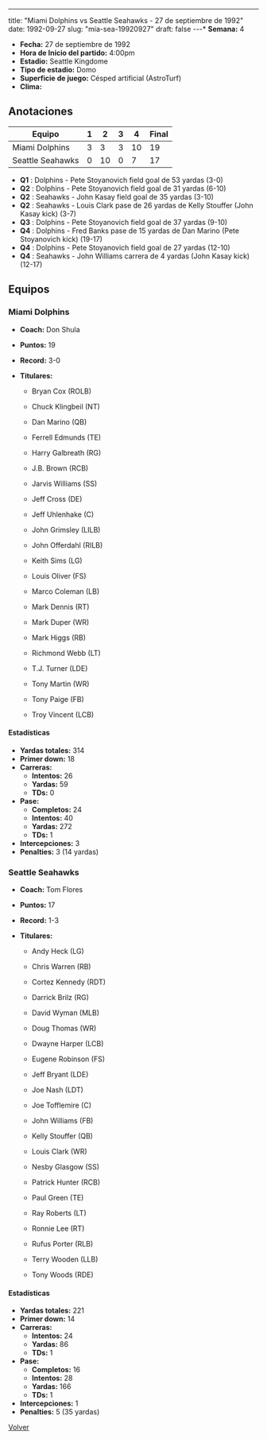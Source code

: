 ---
title: "Miami Dolphins vs Seattle Seahawks - 27 de septiembre de 1992"
date: 1992-09-27
slug: "mia-sea-19920927"
draft: false
---* **Semana:** 4
* **Fecha:** 27 de septiembre de 1992
* **Hora de Inicio del partido:** 4:00pm
* **Estadio:** Seattle Kingdome
* **Tipo de estadio:** Domo
* **Superficie de juego:** Césped artificial (AstroTurf)
* **Clima:** 




## Anotaciones
| Equipo | 1 | 2 | 3 | 4 | Final |
|--------|---|---|---|---|-------|
| Miami Dolphins  | 3 | 3 | 3 | 10  | 19 |
| Seattle Seahawks  | 0 | 10 | 0 | 7  | 17 |
* **Q1** : Dolphins - Pete Stoyanovich field goal de 53 yardas (3-0)
* **Q2** : Dolphins - Pete Stoyanovich field goal de 31 yardas (6-10)
* **Q2** : Seahawks - John Kasay field goal de 35 yardas (3-10)
* **Q2** : Seahawks - Louis Clark pase de 26 yardas de Kelly Stouffer (John Kasay kick) (3-7)
* **Q3** : Dolphins - Pete Stoyanovich field goal de 37 yardas (9-10)
* **Q4** : Dolphins - Fred Banks pase de 15 yardas de Dan Marino (Pete Stoyanovich kick) (19-17)
* **Q4** : Dolphins - Pete Stoyanovich field goal de 27 yardas (12-10)
* **Q4** : Seahawks - John Williams carrera de 4 yardas (John Kasay kick) (12-17)


## Equipos


### Miami Dolphins
* **Coach:** Don Shula
* **Puntos:** 19
* **Record:** 3-0
* **Titulares:** 

  * Bryan Cox (ROLB) 

  * Chuck Klingbeil (NT) 

  * Dan Marino (QB) 

  * Ferrell Edmunds (TE) 

  * Harry Galbreath (RG) 

  * J.B. Brown (RCB) 

  * Jarvis Williams (SS) 

  * Jeff Cross (DE) 

  * Jeff Uhlenhake (C) 

  * John Grimsley (LILB) 

  * John Offerdahl (RILB) 

  * Keith Sims (LG) 

  * Louis Oliver (FS) 

  * Marco Coleman (LB) 

  * Mark Dennis (RT) 

  * Mark Duper (WR) 

  * Mark Higgs (RB) 

  * Richmond Webb (LT) 

  * T.J. Turner (LDE) 

  * Tony Martin (WR) 

  * Tony Paige (FB) 

  * Troy Vincent (LCB) 

#### Estadísticas
* **Yardas totales:** 314
* **Primer down:** 18
* **Carreras:**
  * **Intentos:** 26
  * **Yardas:** 59
  * **TDs:** 0
* **Pase:**
  * **Completos:** 24
  * **Intentos:** 40
  * **Yardas:** 272
  * **TDs:** 1
* **Intercepciones:** 3
* **Penalties:** 3 (14 yardas)

### Seattle Seahawks
* **Coach:** Tom Flores
* **Puntos:** 17
* **Record:** 1-3
* **Titulares:** 

  * Andy Heck (LG) 

  * Chris Warren (RB) 

  * Cortez Kennedy (RDT) 

  * Darrick Brilz (RG) 

  * David Wyman (MLB) 

  * Doug Thomas (WR) 

  * Dwayne Harper (LCB) 

  * Eugene Robinson (FS) 

  * Jeff Bryant (LDE) 

  * Joe Nash (LDT) 

  * Joe Tofflemire (C) 

  * John Williams (FB) 

  * Kelly Stouffer (QB) 

  * Louis Clark (WR) 

  * Nesby Glasgow (SS) 

  * Patrick Hunter (RCB) 

  * Paul Green (TE) 

  * Ray Roberts (LT) 

  * Ronnie Lee (RT) 

  * Rufus Porter (RLB) 

  * Terry Wooden (LLB) 

  * Tony Woods (RDE) 

#### Estadísticas
* **Yardas totales:** 221
* **Primer down:** 14
* **Carreras:**
  * **Intentos:** 24
  * **Yardas:** 86
  * **TDs:** 1
* **Pase:**
  * **Completos:** 16
  * **Intentos:** 28
  * **Yardas:** 166
  * **TDs:** 1
* **Intercepciones:** 1
* **Penalties:** 5 (35 yardas)


[Volver](/historia/1992)
